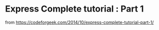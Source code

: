 # Express Complete tutorial : Part 1

from https://codeforgeek.com/2014/10/express-complete-tutorial-part-1/